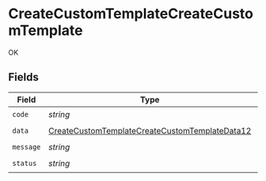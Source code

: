 # CreateCustomTemplateCreateCustomTemplate

OK


## Fields

| Field                                                                                                                       | Type                                                                                                                        | Required                                                                                                                    | Description                                                                                                                 |
| --------------------------------------------------------------------------------------------------------------------------- | --------------------------------------------------------------------------------------------------------------------------- | --------------------------------------------------------------------------------------------------------------------------- | --------------------------------------------------------------------------------------------------------------------------- |
| `code`                                                                                                                      | *string*                                                                                                                    | :heavy_check_mark:                                                                                                          | N/A                                                                                                                         |
| `data`                                                                                                                      | [CreateCustomTemplateCreateCustomTemplateData12](../../models/operations/CreateCustomTemplateCreateCustomTemplateData12.md) | :heavy_check_mark:                                                                                                          | N/A                                                                                                                         |
| `message`                                                                                                                   | *string*                                                                                                                    | :heavy_check_mark:                                                                                                          | N/A                                                                                                                         |
| `status`                                                                                                                    | *string*                                                                                                                    | :heavy_check_mark:                                                                                                          | N/A                                                                                                                         |